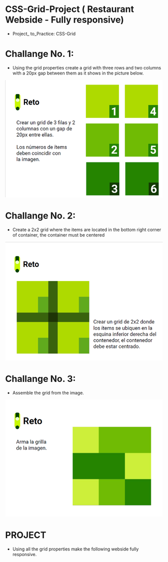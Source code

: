 # CSS-Grid-Project ( Restaurant Webside - Fully responsive)
- Project_ to_Practice: CSS-Grid
# Challange No. 1: 
- Using the grid properties create a grid with three rows and two columns with a 20px gap between them as it shows in the picture below.

![](https://github.com/StiagoR/CSS-Grid/blob/master/Images/challengeNo1.png)
# Challange No. 2: 
- Create a 2x2 grid where the items are located in the bottom right corner of container, the container must be  centered

![](https://github.com/StiagoR/CSS-Grid/blob/master/Images/challengeNo2.png)

# Challange No. 3: 
-  Assemble the grid from the image.

![](https://github.com/StiagoR/CSS-Grid/blob/master/Images/challengeNo3.png)

# PROJECT

- Using all the grid properties make the following webside fully responsive.  